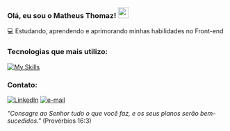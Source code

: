 ### Olá, eu sou o Matheus Thomaz! <img src="https://images.emojiterra.com/google/noto-emoji/unicode-15/animated/270c.gif" height="25px"/>

💻 Estudando, aprendendo e aprimorando minhas habilidades no Front-end<br>

### Tecnologias que mais utilizo:

[![My Skills](https://skillicons.dev/icons?i=html,css,js)](https://skillicons.dev)

### Contato:

[![LinkedIn](https://img.shields.io/badge/LinkedIn-0077B5?style=for-the-badge&logo=linkedin&logoColor=white)](linkedin.com/in/matheus-thomaz) [![e-mail](https://img.shields.io/badge/Microsoft%20Outlook-0078D4.svg?style=for-the-badge&logo=Microsoft-Outlook&logoColor=white)](matheus1.melo@hotmail.com)

<i>"Consagre ao Senhor tudo o que você faz, e os seus planos serão bem-sucedidos."</i> (Provérbios 16:3)
